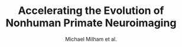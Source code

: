 ---
cat: gaia
subcat: platform
bestof: false
author: Michael Milham et al.
title: Accelerating the Evolution of Nonhuman Primate Neuroimaging
journal: Neuron
year: 2020
type: article
---